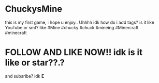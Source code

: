 # ChuckysMine
this is my first game, i hope u enjoy..
Uhhhh idk how do i add tags? is it like YouTube or smt? like
#Mine #chucky #chuck #mineing #Minercraft #minecraft 
# FOLLOW AND LIKE NOW!! idk is it like or star??.?
and subsribe? idk
__E__

